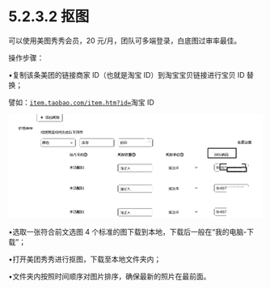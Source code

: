 # 5.2.3.2 抠图

可以使用美图秀秀会员，20 元/月，团队可多端登录，白底图过审率最佳。

操作步骤：

•复制该条美团的链接商家 ID（也就是淘宝 ID）到淘宝宝贝链接进行宝贝 ID 替换；

譬如：[`item.taobao.com/item.htm?id=`](http://item.taobao.com/item.htm?id=)淘宝 ID

![](img/f56534ab710fcb3ed1a7367831026de1.png)

•选取一张符合前文选图 4 个标准的图下载到本地，下载后一般在“我的电脑-下载”；

•打开美团秀秀进行抠图，下载至本地文件夹内；

•文件夹内按照时间顺序对图片排序，确保最新的照片在最前面。